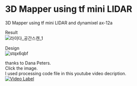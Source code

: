 # 3D Mapper using tf mini LIDAR
3D Mapper using tf mini LIDAR and dynamixel ax-12a

Result  
![라이다_공간스캔_1](https://user-images.githubusercontent.com/35722709/73516863-1f79ef00-443d-11ea-9fbf-db1b18918835.gif)

Design  
![stqx6qbf](https://user-images.githubusercontent.com/35722709/73517730-a16b1780-443f-11ea-9f03-153d706d70bb.png)

thanks to Dana Peters.  
Click the image.  
I used processing code file in this youtube video decription.  
[![Video Label](http://img.youtube.com/vi/xkut3yRL61U/0.jpg)](https://youtu.be/xkut3yRL61Ut=0s)
